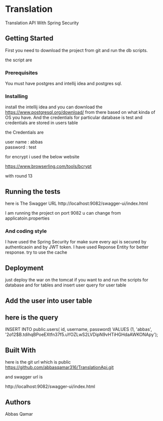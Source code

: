 # Translation 



Translation API With Spring Security


## Getting Started

First you need to download the project from git and run the db scripts.

the script are 


### Prerequisites

You must have postgres and intellij idea and postgres sql.

### Installing

install the intellij idea and you can download the https://www.postgresql.org/download/ from there based on what kinda of OS you have.
And the credentials for particular database is test
and credentials are stored in users table

the Credentials are 

user name : abbas \
password : test

for encrypt i used the below website

https://www.browserling.com/tools/bcrypt

with round 13


## Running the tests

here is The Swagger URL 
http://localhost:9082/swagger-ui/index.html

I am running the project on port 9082 u can change from applicatoin.properties

### And coding style 

I have used the Spring Security for make sure every api is secured by authenticaoin and by JWT token.
I have used Reponse Entity for better response.
try to use the cache 

## Deployment


just deploy the war on the tomcat if you want to and run the scripts for database and for tables and insert user query for user table

## Add the user  into user table

## here is the query

INSERT INTO public.users(
id, username, password)
VALUES (1, 'abbas', '$2a$12$B.tdihqBPoeEXtfn37f5.uYOZLwS2LVDipN9vHTiHGHdaAWKONApy');
## Built With

here is the git url which is public
https://github.com/abbasqamar316/TranslationApi.git

and swagger url is

http://localhost:9082/swagger-ui/index.html


## Authors


Abbas Qamar


